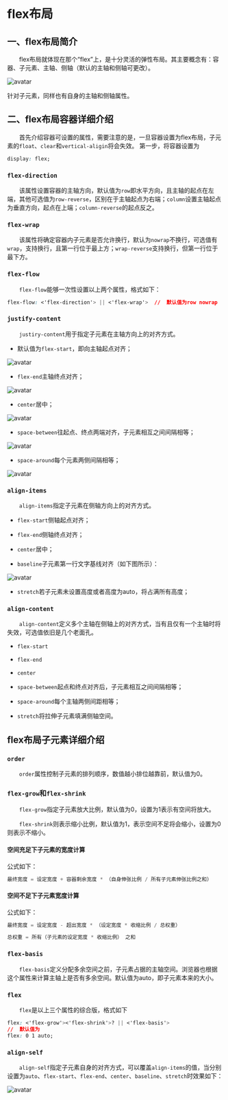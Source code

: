 # flex布局

## 一、flex布局简介

&emsp;&emsp;flex布局就体现在那个“flex”上，是十分灵活的弹性布局。其主要概念有：容器、子元素、主轴、侧轴（默认的主轴和侧轴可更改）。

![avatar](./flex/简介.png)

针对子元素，同样也有自身的主轴和侧轴属性。

## 二、flex布局容器详细介绍

&emsp;&emsp;首先介绍容器可设置的属性，需要注意的是，一旦容器设置为flex布局，子元素的`float`、`clear`和`vertical-aligin`将会失效。
第一步，将容器设置为
```css
display: flex;
```

### `flex-direction`

&emsp;&emsp;该属性设置容器的主轴方向，默认值为`row`即水平方向，且主轴的起点在左端，其他可选值为`row-reverse`，区别在于主轴起点为右端；`column`设置主轴起点为垂直方向，起点在上端；`column-reverse`的起点反之。

### `flex-wrap`

&emsp;&emsp;该属性将确定容器内子元素是否允许换行，默认为`nowrap`不换行，可选值有`wrap`，支持换行，且第一行位于最上方；`wrap-reverse`支持换行，但第一行位于最下方。

### `flex-flow`

&emsp;&emsp;`flex-flow`能够一次性设置以上两个属性，格式如下：
```css
flex-flow: <'flex-direction'> || <'flex-wrap'>  //  默认值为row nowrap
```

### `justify-content`

&emsp;&emsp;`justiry-content`用于指定子元素在主轴方向上的对齐方式。
- 默认值为`flex-start`，即向主轴起点对齐；

![avatar](./flex/flex-start.png)

- `flex-end`主轴终点对齐；

![avatar](./flex/flex-end.png)

- `center`居中；

![avatar](./flex/center.png)

- `space-between`往起点、终点两端对齐，子元素相互之间间隔相等；

![avatar](./flex/space-between.png)

- `space-around`每个元素两侧间隔相等；

![avatar](./flex/space-around.png)

### `align-items`

&emsp;&emsp;`align-items`指定子元素在侧轴方向上的对齐方式。

- `flex-start`侧轴起点对齐；

- `flex-end`侧轴终点对齐；

- `center`居中；

- `baseline`子元素第一行文字基线对齐（如下图所示）：

![avatar](./flex/baseline.png)

- `stretch`若子元素未设置高度或者高度为auto，将占满所有高度；

### `align-content`

&emsp;&emsp;`align-content`定义多个主轴在侧轴上的对齐方式，当有且仅有一个主轴时将失效，可选值依旧是几个老面孔。

- `flex-start`

- `flex-end`

- `center`

- `space-between`起点和终点对齐后，子元素相互之间间隔相等；

- `space-around`每个主轴两侧间距相等；

- `stretch`将拉伸子元素填满侧轴空间。

## flex布局子元素详细介绍

### `order`

&emsp;&emsp;`order`属性控制子元素的排列顺序，数值越小排位越靠前，默认值为0。

### `flex-grow`和`flex-shrink`

&emsp;&emsp;`flex-grow`指定子元素放大比例，默认值为0，设置为1表示有空间将放大。

&emsp;&emsp;`flex-shrink`则表示缩小比例，默认值为1，表示空间不足将会缩小，设置为0则表示不缩小。

#### 空间充足下子元素的宽度计算

公式如下：

```javascript
最终宽度 = 设定宽度 + 容器剩余宽度 * （自身伸张比例 / 所有子元素伸张比例之和）
```

#### 空间不足下子元素宽度计算

公式如下：

```javascript
最终宽度 = 设定宽度 - 超出宽度 * （设定宽度 * 收缩比例 / 总权重）

总权重 = 所有（子元素的设定宽度 * 收缩比例） 之和
```



### `flex-basis`

&emsp;&emsp;`flex-basis`定义分配多余空间之前，子元素占据的主轴空间。浏览器也根据这个属性来计算主轴上是否有多余空间。默认值为auto，即子元素本来的大小。

### `flex`

&emsp;&emsp;`flex`是以上三个属性的综合版，格式如下
```css
flex: <'flex-grow'><'flex-shrink'>? || <'flex-basis'>
//  默认值为
flex: 0 1 auto;
```

### `align-self`

&emsp;&emsp;`align-self`指定子元素自身的对齐方式，可以覆盖`align-items`的值，当分别设置为`auto`、`flex-start`、`flex-end`、`center`、`baseline`、`stretch`时效果如下：

![avatar](./flex/align-self.png)